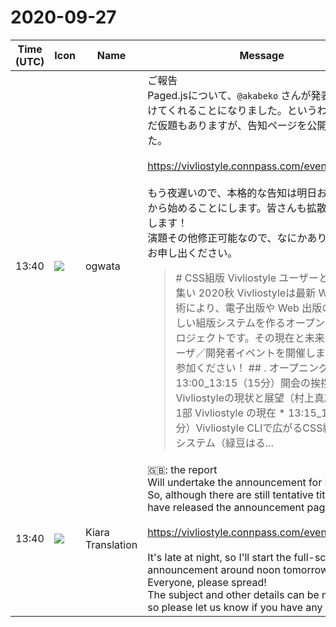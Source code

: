 # 2020-09-27

|Time (UTC)|Icon|Name|Message|
|---|---|---|---|
|13:40|![](https://avatars.slack-edge.com/2019-11-22/845042642576_070441337abaca9fb7b3_72.png)|ogwata|ご報告<br>Paged.jsについて、`@akabeko` さんが発表を引き受けてくれることになりました。というわけで、まだ仮題もありますが、告知ページを公開しました。<br><br><https://vivliostyle.connpass.com/event/189940/><br><br>もう夜遅いので、本格的な告知は明日お昼くらいから始めることにします。皆さんも拡散、お願いします！<br>演題その他修正可能なので、なにかありましたらお申し出ください。<br><blockquote># CSS組版 Vivliostyle ユーザーと開発者の集い 2020秋 Vivliostyleは最新 Web 標準技術により、電子出版や Web 出版のための 新しい組版システムを作るオープンソース・プロジェクトです。その現在と未来がわかるユーザ／開発者イベントを開催します。ぜひご参加ください！ ## . オープニング * 13:00_13:15（15分）開会の挨拶／Vivliostyleの現状と展望（村上真雄） ## 第1部 Vivliostyle の現在 * 13:15_13:40（25分）Vivliostyle CLIで広がるCSS組版のエコシステム（緑豆はる...</blockquote>|
|13:40|![](https://avatars.slack-edge.com/2019-08-21/732685848020_f3f20736795184660348_72.png)|Kiara Translation|🇬🇧: the report<br>Will undertake the announcement for Paged.js. So, although there are still tentative titles, we have released the announcement page.<br><br><https://vivliostyle.connpass.com/event/189940/><br><br>It's late at night, so I'll start the full-scale announcement around noon tomorrow. Everyone, please spread!<br>The subject and other details can be modified, so please let us know if you have any questions.|

